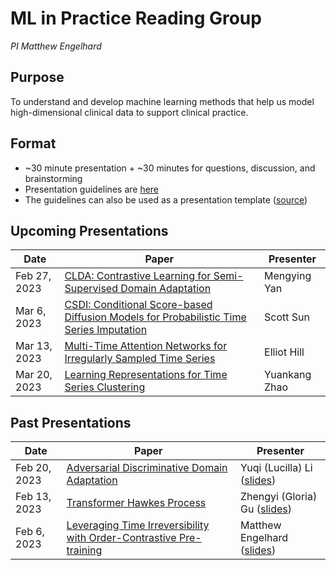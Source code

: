 # ML in Practice Reading Group
*PI Matthew Engelhard*

## Purpose
To understand and develop machine learning methods that help us model high-dimensional clinical data to support clinical practice.

## Format
- ~30 minute presentation + ~30 minutes for questions, discussion, and brainstorming
- Presentation guidelines are [here](presentation_template.pdf)
- The guidelines can also be used as a presentation template ([source](presentation_template.tex))

## Upcoming Presentations

Date | Paper | Presenter
--- | --- | ---
Feb 27, 2023 | [CLDA: Contrastive Learning for Semi-Supervised Domain Adaptation](https://proceedings.neurips.cc/paper/2021/hash/288cd2567953f06e460a33951f55daaf-Abstract.html) | Mengying Yan
Mar 6, 2023 | [CSDI: Conditional Score-based Diffusion Models for Probabilistic Time Series Imputation](https://proceedings.neurips.cc/paper/2021/file/cfe8504bda37b575c70ee1a8276f3486-Paper.pdf) | Scott Sun
Mar 13, 2023 | [Multi-Time Attention Networks for Irregularly Sampled Time Series](https://arxiv.org/pdf/2101.10318.pdf) | Elliot Hill
Mar 20, 2023 | [Learning Representations for Time Series Clustering](https://proceedings.neurips.cc/paper/2019/file/1359aa933b48b754a2f54adb688bfa77-Paper.pdf) | Yuankang Zhao

## Past Presentations

Date | Paper | Presenter
--- | --- | ---
Feb 20, 2023 | [Adversarial Discriminative Domain Adaptation](https://arxiv.org/abs/1702.05464) | Yuqi (Lucilla) Li ([slides](presentations/tzeng_cvpr_2017.pdf))
Feb 13, 2023 | [Transformer Hawkes Process](http://proceedings.mlr.press/v119/zuo20a) | Zhengyi (Gloria) Gu ([slides](presentations/zuo_icml_2020.pdf))
Feb 6, 2023 | [Leveraging Time Irreversibility with Order-Contrastive Pre-training](https://proceedings.mlr.press/v151/agrawal22a) | Matthew Engelhard ([slides](presentations/agrawal_aistats_2022.pdf))
